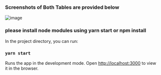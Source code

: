 ### Screenshots of Both Tables are provided below

![image](https://github.com/Rishk3/data_process/assets/47039153/d715c992-327b-40db-80a6-c419c04e2316)


### please install node modules using yarn start or npm install

In the project directory, you can run:

### `yarn start`
Runs the app in the development mode.
Open [http://localhost:3000](http://localhost:3000) to view it in the browser.

